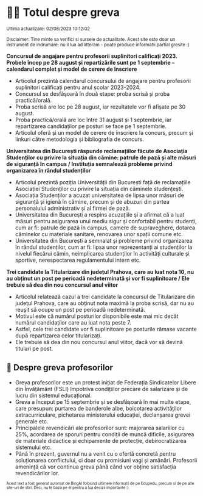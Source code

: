 # 👩‍🏫 Totul despre greva
<sub>Ultima actualizare: 02/08/2023 10:12:02</sub>

<sub>Disclaimer: Tine minte sa verifici si sursele de actualitate. Acest site este doar un instrument de indrumare: nu il lua ad litteram - poate produce informatii partial gresite :)</sub>

**Concursul de angajare pentru profesorii suplinitori calificați 2023. Probele încep pe 28 august și repartizările sunt pe 1 septembrie – calendarul complet și model de cerere de înscriere**
- Articolul prezintă calendarul concursului de angajare pentru profesorii suplinitori calificați pentru anul școlar 2023-2024.
- Concursul se desfășoară în două etape: proba scrisă și proba practică/orală.
- Proba scrisă are loc pe 28 august, iar rezultatele vor fi afișate pe 30 august.
- Proba practică/orală are loc între 31 august și 1 septembrie, iar repartizarea candidaților pe posturi se face pe 1 septembrie.
- Articolul oferă și un model de cerere de înscriere la concurs, precum și linkuri către metodologia și bibliografia de concurs.

**Universitatea din București răspunde reclamațiilor făcute de Asociația Studenților cu privire la situația din cămine: patrule de pază și alte măsuri de siguranță în campus / Instituția semnalează probleme privind organizarea în rândul studenților**
- Articolul prezintă poziția Universității din București față de reclamațiile Asociației Studenților cu privire la situația din căminele studențești.
- Asociația Studenților a acuzat universitatea de lipsa unor măsuri de siguranță și igienă în cămine, precum și de abuzuri din partea personalului administrativ și al firmei de pază.
- Universitatea din București a respins acuzațiile și a afirmat că a luat măsuri pentru asigurarea unui mediu sigur și confortabil pentru studenți, cum ar fi: patrule de pază în campus, camere de supraveghere, dotarea căminelor cu materiale sanitare, renovarea unor spații comune etc.
- Universitatea din București a semnalat și probleme privind organizarea în rândul studenților, cum ar fi: lipsa unor reprezentanți ai studenților la nivelul fiecărui cămin, neimplicarea studenților în activități culturale și sportive, nerespectarea regulamentului intern etc.

**Trei candidate la Titularizare din județul Prahova, care au luat nota 10, nu au obținut un post pe perioadă nedeterminată și vor fi suplinitoare / Ele trebuie să dea din nou concursul anul viitor**
- Articolul relatează cazul a trei candidate la concursul de Titularizare din județul Prahova, care au obținut nota maximă la proba scrisă, dar nu au reușit să ocupe un post pe perioadă nedeterminată.
- Motivul este că numărul posturilor disponibile este mai mic decât numărul candidaților care au luat nota peste 7.
- Astfel, cele trei candidate vor fi suplinitoare pe posturile rămase vacante după repartizarea celor titularizați.
- Ele trebuie să dea din nou concursul anul viitor, dacă vor să devină titulari pe post.

## 🏫 Despre greva profesorilor
- Greva profesorilor este un protest inițiat de Federația Sindicatelor Libere din Învățământ (FSLI) împotriva condițiilor precare de salarizare și de lucru din sistemul educațional.
- Greva a început pe 15 septembrie și se desfășoară în mai multe etape, care presupun: purtarea de banderole albe, boicotarea activităților extracurriculare, pichetarea ministerului educației, declanșarea grevei generale etc.
- Principalele revendicări ale profesorilor sunt: majorarea salariilor cu 25%, acordarea de sporuri pentru condiții de muncă dificile, asigurarea de materiale didactice și echipamente de protecție, debirocratizarea sistemului etc.
- Până în prezent, guvernul nu a venit cu o ofertă concretă pentru soluționarea conflictului, ci doar cu promisiuni vagi și amânări. Profesorii amenință că vor continua greva până când vor obține satisfacția revendicărilor lor.


<sub><sub>Acest text a fost generat automat de BingAI folosind ultimele informatii de pe Edupedu, precum si de pe alte site-uri de stiri. Deci, nu te baza pe el pentru a lua decizii importante :)</sub></sub>